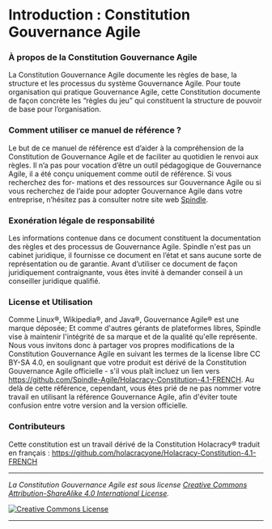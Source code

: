 # Introduction : Constitution Gouvernance Agile

### À propos de la Constitution Gouvernance Agile

La Constitution Gouvernance Agile documente les règles de base, la structure et les processus du système Gouvernance Agile. Pour toute organisation qui pratique Gouvernance Agile, cette Constitution documente de façon concrète les “règles du jeu” qui constituent la structure de pouvoir de base pour l’organisation.

### Comment utiliser ce manuel de référence ?
Le but de ce manuel de référence est d’aider à la compréhension de la Constitution de Gouvernance Agile et de faciliter au quotidien le renvoi aux règles. Il n’a pas pour vocation d’être un outil pédagogique de Gouvernance Agile, il a été conçu uniquement comme outil de référence. Si vous recherchez des for- mations et des ressources sur Gouvernance Agile ou si vous recherchez de l’aide pour adopter Gouvernance Agile dans votre entreprise, n’hésitez pas à consulter notre site web <a href="https://www.spindle.team" target="_blank">Spindle</a>.

### Exonération légale de responsabilité
Les informations contenue dans ce document constituent la documentation des règles et des processus de Gouvernance Agile. Spindle n'est pas un cabinet juridique, il fournisse ce document en l’état et sans aucune sorte de représentation ou de garantie. Avant d’utiliser ce document de façon juridiquement contraignante, vous êtes invité à demander conseil à un conseiller juridique qualifié.

### License et Utilisation
Comme Linux®, Wikipedia®, and Java®, Gouvernance Agile® est une marque déposée; Et comme d'autres gérants de plateformes libres, Spindle vise à maintenir l'intégrité de sa marque et de la qualité qu'elle représente. Nous vous invitons donc à partager vos propres modifications de la Constitution Gouvernance Agile en suivant les termes de la license libre CC BY-SA 4.0, en soulignant que votre produit est dérivé de la Constitution Gouvernance Agile officielle - s'il vous plaît incluez un lien vers https://github.com/Spindle-Agile/Holacracy-Constitution-4.1-FRENCH. Au delà de cette référence, cependant, vous êtes prié de ne pas nommer votre travail en utilisant la référence Gouvernance Agile, afin d'éviter toute confusion entre votre version and la version officielle. 

### Contributeurs
Cette constitution est un travail dérivé de la Constitution Holacracy® traduit en français : https://github.com/holacracyone/Holacracy-Constitution-4.1-FRENCH

---

*_La Constitution Gouvernance Agile est sous license <a rel="license" href="https://creativecommons.org/licenses/by-sa/4.0/">Creative Commons Attribution-ShareAlike 4.0 International License</a>._*

<a rel="license" href="http://creativecommons.org/licenses/by-sa/4.0/" target="_blank"><img alt="Creative Commons License" style="border-width:0" src="https://i.creativecommons.org/l/by-sa/4.0/88x31.png" /></a> 

---
